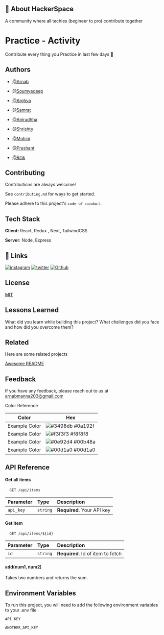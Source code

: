 
## 🚀 About HackerSpace

A community where all techies (begineer to pro) contribute together


# Practice - Activity

Contribute every thing you Practice in last few days 🚀



## Authors

- [@Arnab](https://www.github.com/arnab-4)

- [@Soumyadeep](https://www.github.com/soumyadeepdey2003)

- [@Arghya](https://www.github.com/Arghya46)

- [@Samrat](https://www.github.com/samratghosh291)

- [@Anirudhha](https://www.github.com/DMMPrice)

- [@Shrishty](https://www.github.com/hustler0109)

- [@Mohini](https://www.github.com/Mohini2003)

- [@Prashant](https://www.github.com/Prashant786Anand)


- [@Ritik](https://www.github.com/thisissinghji)
## Contributing

Contributions are always welcome!

See `contributing.md` for ways to get started.

Please adhere to this project's `code of conduct`.


## Tech Stack

**Client:** React, Redux , Next, TailwindCSS

**Server:** Node, Express 


## 🔗 Links
[![instagram](https://img.shields.io/badge/Instagram-%23E4405F.svg?&style=for-the-badge&logo=Instagram&logoColor=white)](https://www.instagram.com/_hackerspace_msit_/)
[![twitter](https://img.shields.io/badge/twitter-blue.svg?&style=for-the-badge&logo=Twitter&logoColor=white)](https://twitter.com/_hackerspace_)
[![Github](https://img.shields.io/badge/Github-grey.svg?&style=for-the-badge&logo=Github&logoColor=white)](https://github.com/Hackerspace2023)


## License

[MIT](https://choosealicense.com/licenses/mit/)


## Lessons Learned

What did you learn while building this project? What challenges did you face and how did you overcome them?


## Related

Here are some related projects

[Awesome README](https://github.com/matiassingers/awesome-readme)


## Feedback

If you have any feedback, please reach out to us at arnabmanna203@gmail.com

Color Reference

| Color             | Hex                                                                |
| ----------------- | ------------------------------------------------------------------ |
| Example Color | ![#3498db](https://via.placeholder.com/10/0a192f?text=+) #0a192f |
| Example Color | ![#f3f3f3](https://via.placeholder.com/10/f3f3f3?text=+) #f8f8f8 |
| Example Color | ![#0e92d4](https://via.placeholder.com/10/0e92d4?text=+) #00b48a |
| Example Color | ![#00d1a0](https://via.placeholder.com/10/00d1a0?text=+) #00d1a0 |


## API Reference

#### Get all items

```http
  GET /api/items
```

| Parameter | Type     | Description                |
| :-------- | :------- | :------------------------- |
| `api_key` | `string` | **Required**. Your API key |

#### Get item

```http
  GET /api/items/${id}
```

| Parameter | Type     | Description                       |
| :-------- | :------- | :-------------------------------- |
| `id`      | `string` | **Required**. Id of item to fetch |

#### add(num1, num2)

Takes two numbers and returns the sum.


## Environment Variables

To run this project, you will need to add the following environment variables to your .env file

`API_KEY`

`ANOTHER_API_KEY`






